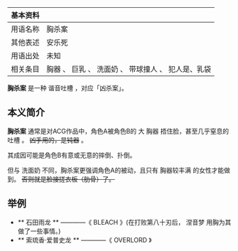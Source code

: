 |  **基本资料**  ||
|---|---|
|用语名称  |  胸杀案   |
|其他表述  |  安乐死   |
|用语出处  |  未知   |
|相关条目  |  胸器  、  巨乳  、  洗面奶  、  带球撞人  、  犯人是、乳袋   |
  
**胸杀案** 是一种  谐音吐槽  ，对应「凶杀案」。

##  本义简介

**胸杀案** 通常是对ACG作品中，角色A被角色B的  大  胸器  捂住脸，甚至几乎窒息的  吐槽  。 ~~凶手用的，是钝器~~ 。

其成因可能是角色B有意或无意的摔倒、扑倒。

但与  洗面奶  不同，胸杀案更强调角色A的被动，且只有  胸器较丰满  的女性才能做到。 ~~否则就是脸接搓衣板（肋骨）了。~~

##  举例

  * ** 石田雨龙  ** ————《  BLEACH  》(在打败第八十刃后，  涅音梦  用胸为其做了一些事情。) 
  * ** 索琉香·爱普史龙  ** ————《  OVERLORD  》 

